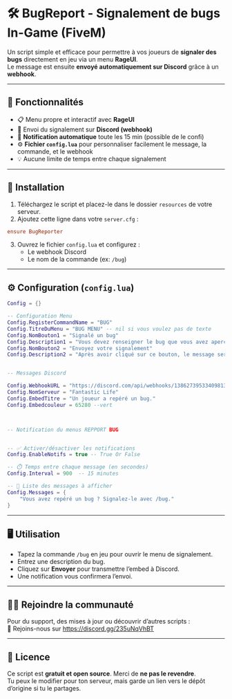 
# 🛠️ BugReport - Signalement de bugs In-Game (FiveM)

Un script simple et efficace pour permettre à vos joueurs de **signaler des bugs** directement en jeu via un menu **RageUI**.  
Le message est ensuite **envoyé automatiquement sur Discord** grâce à un **webhook**.

---

## 🚀 Fonctionnalités

- 📋 Menu propre et interactif avec **RageUI**
- 📨 Envoi du signalement sur **Discord (webhook)**
- 🔔 **Notification automatique** toute les 15 min (possible de le confi)
- ⚙️ **Fichier `config.lua`** pour personnaliser facilement le message, la commande, et le webhook
- 💡 Aucune limite de temps entre chaque signalement

---

## 🔧 Installation

1. Téléchargez le script et placez-le dans le dossier `resources` de votre serveur.  
2. Ajoutez cette ligne dans votre `server.cfg` :

```cfg
ensure BugReporter
```

3. Ouvrez le fichier `config.lua` et configurez :  
   - Le webhook Discord
   - Le nom de la commande (ex: `/bug`)

---

## ⚙️ Configuration (`config.lua`)

```lua
Config = {}

-- Configuration Menu
Config.RegisterCommandName = "BUG"
Config.TitreDuMenu = "BUG MENU" -- nil si vous voulez pas de texte
Config.NomBouton1 = "Signalé un bug"
Config.Description1 = "Vous devez renseigner le bug que vous avez aperçu en jeu, puis envoyer le message"
Config.NomBouton2 = "Envoyez votre signalement"
Config.Description2 = "Après avoir cliqué sur ce bouton, le message sera envoyé aux membres du staff. Merci de ne pas abuser de cette fonctionnalité, tout abus sera sanctionné."


-- Messages Discord

Config.WebhookURL = "https://discord.com/api/webhooks/1386273953340981318/RopcnlGNRknTDf_tnhzMSJW_PKpyn8xc8AP83OY744oAnWcODGIrEEDckUQNRxb9wjTz" -- Ton WebhookURL
Config.NomServeur = "Fantastic Life"
Config.EmbedTitre = "Un joueur a repéré un bug."
Config.Embedcouleur = 65280 --vert



-- Notification du menus REPPORT BUG


-- ✅ Activer/désactiver les notifications
Config.EnableNotifs = true -- True Or False

-- ⏱️ Temps entre chaque message (en secondes)
Config.Interval = 900  -- 15 minutes

-- 📃 Liste des messages à afficher
Config.Messages = {
    "Vous avez repéré un bug ? Signalez-le avec /bug."
}
```

---

## 🖥️ Utilisation

- Tapez la commande `/bug` en jeu pour ouvrir le menu de signalement.
- Entrez une description du bug.
- Cliquez sur **Envoyer** pour transmettre l’embed à Discord.
- Une notification vous confirmera l’envoi.

---

## 🧑‍💻 Rejoindre la communauté

Pour du support, des mises à jour ou découvrir d’autres scripts :  
🔗 Rejoins-nous sur https://discord.gg/235uNqVhBT

---

## 📜 Licence

Ce script est **gratuit et open source**. Merci de **ne pas le revendre**.  
Tu peux le modifier pour ton serveur, mais garde un lien vers le dépôt d’origine si tu le partages.
